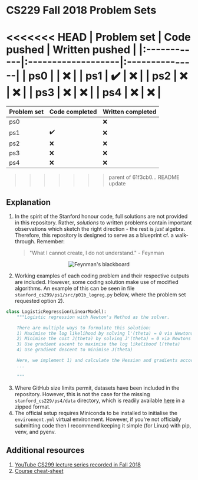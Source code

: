 # CS229 Fall 2018 Problem Sets

<<<<<<< HEAD
| Problem set | Code pushed        | Written pushed |
|:------------|:-------------------|:---------------|
| ps0         |                    | :x:            |
| ps1         | :heavy_check_mark: | :x:            |
| ps2         | :x:                | :x:            |
| ps3         | :x:                | :x:            |
| ps4         | :x:                | :x:            |
=======
Problem set| Code completed | Written completed
:------------ | :-------------| :-------------
ps0 |  |  :x: 
ps1 | :heavy_check_mark: |  :x: 
ps2 | :x: |  :x: 
ps3 | :x: |  :x: 
ps4 | :x: |  :x: 
>>>>>>> parent of 61f3cb0... README update

## Explanation

1. In the spirit of the Stanford honour code, full solutions are not provided in
   this repository. Rather, *solutions* to written problems contain important
   observations which sketch the right direction - the rest is *just* algebra.
   Therefore, this repository is designed to serve as a blueprint cf. a walk-through.
   Remember:
   
   > "What I cannot create, I do not understand." - Feynman


<p align="center"> <img
  src="https://sylviecerise.files.wordpress.com/2010/02/feynman-blackboard.jpg"
  alt="Feynman's blackboard"/> 
</p>


2. Working examples of each coding problem and their respective outputs are
   included. However, some coding solution make use of modified algorithms. An
   example of this can be seen in file `stanford_cs299/ps1/src/p01b_logreg.py`
   below, where the problem set requested option 2).

```python
class LogisticRegression(LinearModel):
    """Logistic regression with Newton's Method as the solver.

    There are multiple ways to formulate this solution:
    1) Maximise the log likelihood by solving l'(theta) = 0 via Newtons method
    2) Minimise the cost J(theta) by solving J'(theta) = 0 via Newtons method
    3) Use gradient ascent to maximise the log likelihood l(theta)
    4) Use gradient descent to minimise J(theta)

    Here, we implement 1) and calculate the Hessian and gradients accordingly.
    ...

    """
 ```

3. Where GitHub size limits permit, datasets have been included in the
   repository. However, this is not the case for the missing
   `stanford_cs229/ps4/data` directory, which is readily available
   [here](https://github.com/s-ai-kia/CS229_ML/blob/master/PSET/2018/ps4_v5_release.zip)
   in a zipped format.
4. The official setup requires Miniconda to be installed to initialise the
   `environment.yml` virtual environment. However, if you're not officially
   submitting code then I recommend keeping it simple (for Linux) with pip,
   venv, and pyenv.


## Additional resources
1. [YouTube CS299 lecture series recorded in Fall
   2018](https://www.youtube.com/watch?v=jGwO_UgTS7I&list=PLoROMvodv4rMiGQp3WXShtMGgzqpfVfbU)
2. [Course cheat-sheet](https://github.com/afshinea/stanford-cs-229-machine-learning)
            
